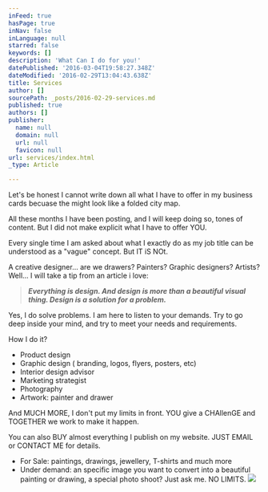 ```yaml
---
inFeed: true
hasPage: true
inNav: false
inLanguage: null
starred: false
keywords: []
description: 'What Can I do for you!'
datePublished: '2016-03-04T19:58:27.348Z'
dateModified: '2016-02-29T13:04:43.638Z'
title: Services
author: []
sourcePath: _posts/2016-02-29-services.md
published: true
authors: []
publisher:
  name: null
  domain: null
  url: null
  favicon: null
url: services/index.html
_type: Article

---
```

Let's be honest I cannot write down all what I have to offer in my business cards becuase the might look like a folded city map.

All these months I have been posting, and I will keep doing so, tones of content. But I did not make explicit what I have to offer YOU.

Every single time I am asked about what I exactly do as my job title can be understood as a "vague" concept. But IT iS NOt.

A creative designer... are we drawers? Painters? Graphic designers? Artists? Well... I will take a tip from an article i love:

> **_Everything is design. And design is more than a beautiful visual thing. Design is a solution for a problem._**

Yes, I do solve problems. I am here to listen to your demands. Try to go deep inside your mind, and try to meet your needs and requirements.

How I do it?

* Product design
* Graphic design ( branding, logos, flyers, posters, etc)
* Interior design advisor
* Marketing strategist
* Photography
* Artwork: painter and drawer

And MUCH MORE, I don't put my limits in front. YOU give a CHAllenGE and TOGETHER we work to make it happen.

You can also BUY almost everything I publish on my website. JUST EMAIL or CONTACT ME for details.

* For Sale: paintings, drawings, jewellery, T-shirts and much more
* Under demand: an specific image you want to convert into a beautiful painting or drawing, a special photo shoot? Just ask me. NO LIMITS.
![](https://the-grid-user-content.s3-us-west-2.amazonaws.com/946bdfb4-443c-43ff-9f76-5e6b8361d4ab.jpg)